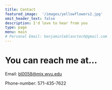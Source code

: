 ```yaml
---
title: Contact
featured_image:  '/images/yellowflowers2.jpg'
omit_header_text: false
description: I'd love to hear from you
type: page
menu: main
# Personal Email: benjaminleblanctech@gmail.com
---
```


# You can reach me at...
Email: bl0058@mix.wvu.edu

Phone-number: 571-435-7622
